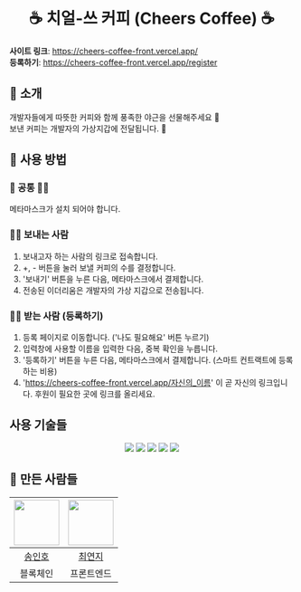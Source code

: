 <div align="center">

# ☕ 치얼-쓰 커피 (Cheers Coffee) ☕

</div>

**사이트 링크**: https://cheers-coffee-front.vercel.app/<br>
**등록하기**: https://cheers-coffee-front.vercel.app/register

## 👋 소개 

개발자들에게 따뜻한 커피와 함께 풍족한 야근을 선물해주세요 💜 <br>
보낸 커피는 개발자의 가상지갑에 전달됩니다. 🤑

## 🌳 사용 방법

### 🙆 공통 🙆‍♀️
메타마스크가 설치 되어야 합니다.

### 👨‍💼 보내는 사람
1. 보내고자 하는 사람의 링크로 접속합니다.
2. +, - 버튼을 눌러 보낼 커피의 수를 결정합니다.
3. '보내기' 버튼을 누른 다음, 메타마스크에서 결제합니다.
4. 전송된 이더리움은 개발자의 가상 지갑으로 전송됩니다.

### 👨‍💻 받는 사람 (등록하기)
1. 등록 페이지로 이동합니다. ('나도 필요해요' 버튼 누르기)
2. 입력창에 사용할 이름을 입력한 다음, 중복 확인을 누릅니다.
3. '등록하기' 버튼을 누른 다음, 메타마스크에서 결제합니다. (스마트 컨트랙트에 등록하는 비용)
4. 'https://cheers-coffee-front.vercel.app/자신의_이름' 이 곧 자신의 링크입니다. 후원이 필요한 곳에 링크를 올리세요.

## 사용 기술들
<div align="center">
  <img src="https://img.shields.io/badge/React-41BADB?style=flat-square&logo=react&logoColor=white" />
  <img src="https://img.shields.io/badge/Solidity-363636?style=flat-square&logo=solidity&logoColor=white" />
  <img src="https://img.shields.io/badge/Next.js-000000?style=flat-square&logo=next.js&logoColor=white" />
  <img src="https://img.shields.io/badge/CSS3-1572B6?style=flat-square&logo=css3&logoColor=white" />
  <img src="https://img.shields.io/badge/JavaScript-F7DF1E?style=flat-square&logo=javascript&logoColor=black" />
</div>

## 💬 만든 사람들
|<img src="https://github.com/ImInnocent.png" width="80">|<img src="https://github.com/dearyeon.png" width="80">|
|:---:|:---:|
|[송인호](https://github.com/ImInnocent)|[최연지](https://github.com/dearyeon)|
|블록체인|프론트엔드|